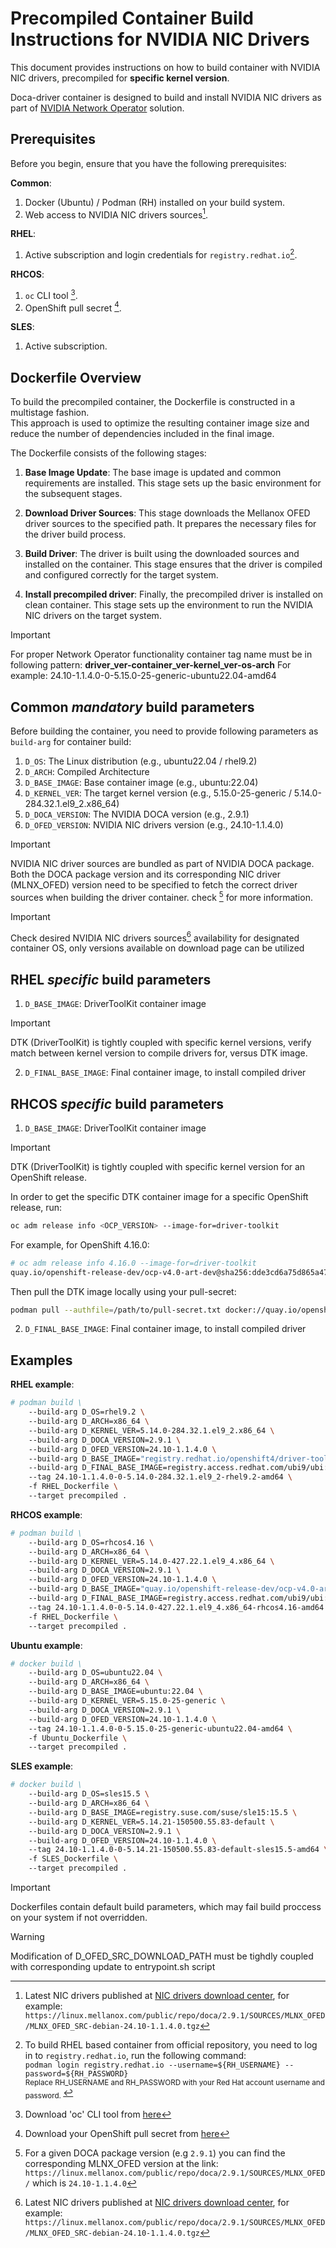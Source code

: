 # Precompiled Container Build Instructions for NVIDIA NIC Drivers

This document provides instructions on how to build container with NVIDIA NIC drivers, precompiled for **specific kernel version**.

Doca-driver container is designed to build and install NVIDIA NIC drivers as part of [NVIDIA Network Operator](https://github.com/Mellanox/network-operator?tab=readme-ov-file#nvidia-network-operator) solution.


## Prerequisites

Before you begin, ensure that you have the following prerequisites:

**Common**:
1. Docker (Ubuntu) / Podman (RH) installed on your build system.
2. Web access to NVIDIA NIC drivers sources[^1].


**RHEL**:
1. Active subscription and login credentials for `registry.redhat.io`[^2].

**RHCOS**:
1. `oc` CLI tool [^3].
2. OpenShift pull secret [^4].

**SLES**:
1. Active subscription.

## Dockerfile Overview

To build the precompiled container, the Dockerfile is constructed in a multistage fashion.  
This approach is used to optimize the resulting container image size and reduce the number of dependencies included in the final image.  

The Dockerfile consists of the following stages:

1. **Base Image Update**: The base image is updated and common requirements are installed. This stage sets up the basic environment for the subsequent stages.

2. **Download Driver Sources**: This stage downloads the Mellanox OFED driver sources to the specified path. It prepares the necessary files for the driver build process.

3. **Build Driver**: The driver is built using the downloaded sources and installed on the container. This stage ensures that the driver is compiled and configured correctly for the target system.

4. **Install precompiled driver**: Finally, the precompiled driver is installed on clean container. This stage sets up the environment to run the NVIDIA NIC drivers on the target system.

>[!IMPORTANT]
>For proper Network Operator functionality container tag name must be in following pattern:
>**driver_ver-container_ver-kernel_ver-os-arch**
>For example: 24.10-1.1.4.0-0-5.15.0-25-generic-ubuntu22.04-amd64

## Common _mandatory_ build parameters
Before building the container, you need to provide following parameters as `build-arg` for container build:
1. `D_OS`: The Linux distribution (e.g., ubuntu22.04 / rhel9.2)
2. `D_ARCH`: Compiled Architecture
3. `D_BASE_IMAGE`: Base container image (e.g., ubuntu:22.04)
4. `D_KERNEL_VER`: The target kernel version (e.g., 5.15.0-25-generic / 5.14.0-284.32.1.el9_2.x86_64)
5. `D_DOCA_VERSION`: The NVIDIA DOCA version (e.g., 2.9.1)
6. `D_OFED_VERSION`: NVIDIA NIC drivers version (e.g., 24.10-1.1.4.0)

>[!IMPORTANT]
> NVIDIA NIC driver sources are bundled as part of NVIDIA DOCA package. Both the DOCA package version and its corresponding NIC driver (MLNX_OFED)
> version need to be specified to fetch the correct driver sources when building the driver container. check [^5] for more information.

>[!IMPORTANT]
> Check desired NVIDIA NIC drivers sources[^1] availability for designated container OS, only versions available on download page can be utilized  

## RHEL _specific_ build parameters
1. `D_BASE_IMAGE`: DriverToolKit container image
>[!IMPORTANT]
>DTK (DriverToolKit) is tightly coupled with specific kernel versions, verify match between kernel version to compile drivers for, versus DTK image.

2. `D_FINAL_BASE_IMAGE`: Final container image, to install compiled driver

## RHCOS _specific_ build parameters
1. `D_BASE_IMAGE`: DriverToolKit container image
>[!IMPORTANT]
>DTK (DriverToolKit) is tightly coupled with specific kernel version for an OpenShift release.

In order to get the specific DTK container image for a specific OpenShift release, run:
```bash
oc adm release info <OCP_VERSION> --image-for=driver-toolkit
```

For example, for OpenShift 4.16.0:
```bash
# oc adm release info 4.16.0 --image-for=driver-toolkit
quay.io/openshift-release-dev/ocp-v4.0-art-dev@sha256:dde3cd6a75d865a476aa7e1cab6fa8d97742401e87e0d514f3042c3a881e301f
```

Then pull the DTK image locally using your pull-secret:
```bash
podman pull --authfile=/path/to/pull-secret.txt docker://quay.io/openshift-release-dev/ocp-v4.0-art-dev@sha256:dde3cd6a75d865a476aa7e1cab6fa8d97742401e87e0d514f3042c3a881e301f
```

2. `D_FINAL_BASE_IMAGE`: Final container image, to install compiled driver

## Examples

**RHEL example**:
```bash
# podman build \  
    --build-arg D_OS=rhel9.2 \  
    --build-arg D_ARCH=x86_64 \  
    --build-arg D_KERNEL_VER=5.14.0-284.32.1.el9_2.x86_64 \ 
    --build-arg D_DOCA_VERSION=2.9.1 \ 
    --build-arg D_OFED_VERSION=24.10-1.1.4.0 \ 
    --build-arg D_BASE_IMAGE="registry.redhat.io/openshift4/driver-toolkit-rhel9:v4.13.0-202309112001.p0.gd719bdc.assembly.stream" \  
    --build-arg D_FINAL_BASE_IMAGE=registry.access.redhat.com/ubi9/ubi:latest \  
    --tag 24.10-1.1.4.0-0-5.14.0-284.32.1.el9_2-rhel9.2-amd64 \  
    -f RHEL_Dockerfile \  
    --target precompiled .
```

**RHCOS example**:
```bash
# podman build \
    --build-arg D_OS=rhcos4.16 \ 
    --build-arg D_ARCH=x86_64 \ 
    --build-arg D_KERNEL_VER=5.14.0-427.22.1.el9_4.x86_64 \ 
    --build-arg D_DOCA_VERSION=2.9.1 \ 
    --build-arg D_OFED_VERSION=24.10-1.1.4.0 \ 
    --build-arg D_BASE_IMAGE="quay.io/openshift-release-dev/ocp-v4.0-art-dev@sha256:dde3cd6a75d865a476aa7e1cab6fa8d97742401e87e0d514f3042c3a881e301f" \ 
    --build-arg D_FINAL_BASE_IMAGE=registry.access.redhat.com/ubi9/ubi:9.4 \ 
    --tag 24.10-1.1.4.0-0-5.14.0-427.22.1.el9_4.x86_64-rhcos4.16-amd64 \ 
    -f RHEL_Dockerfile \ 
    --target precompiled .
```

**Ubuntu example**:
```bash
# docker build \  
    --build-arg D_OS=ubuntu22.04 \  
    --build-arg D_ARCH=x86_64 \  
    --build-arg D_BASE_IMAGE=ubuntu:22.04 \  
    --build-arg D_KERNEL_VER=5.15.0-25-generic \  
    --build-arg D_DOCA_VERSION=2.9.1 \ 
    --build-arg D_OFED_VERSION=24.10-1.1.4.0 \ 
    --tag 24.10-1.1.4.0-0-5.15.0-25-generic-ubuntu22.04-amd64 \  
    -f Ubuntu_Dockerfile \  
    --target precompiled .
```

**SLES example**:
```bash
# docker build \
    --build-arg D_OS=sles15.5 \ 
    --build-arg D_ARCH=x86_64 \ 
    --build-arg D_BASE_IMAGE=registry.suse.com/suse/sle15:15.5 \ 
    --build-arg D_KERNEL_VER=5.14.21-150500.55.83-default \ 
    --build-arg D_DOCA_VERSION=2.9.1 \ 
    --build-arg D_OFED_VERSION=24.10-1.1.4.0 \ 
    --tag 24.10-1.1.4.0-0-5.14.21-150500.55.83-default-sles15.5-amd64 \ 
    -f SLES_Dockerfile \ 
    --target precompiled .
```

>[!IMPORTANT]
>Dockerfiles contain default build parameters, which may fail build proccess on your system if not overridden.

>[!WARNING]
>Modification of D_OFED_SRC_DOWNLOAD_PATH must be tighdly coupled with corresponding update to entrypoint.sh script

[^1]: Latest NIC drivers published at [NIC drivers download center](https://network.nvidia.com/products/infiniband-drivers/linux/mlnx_ofed/), for example:  
  `https://linux.mellanox.com/public/repo/doca/2.9.1/SOURCES/MLNX_OFED/MLNX_OFED_SRC-debian-24.10-1.1.4.0.tgz`

[^2]: To build RHEL based container from official repository, you need to log in to `registry.redhat.io`, run the following command:  
`podman login registry.redhat.io --username=${RH_USERNAME} --password=${RH_PASSWORD}`  
<sub> Replace RH_USERNAME and RH_PASSWORD with your Red Hat account username and password. </sub>

[^3]: Download 'oc' CLI tool from [here](https://docs.openshift.com/container-platform/latest/cli_reference/openshift_cli/getting-started-cli.html)

[^4]: Download your OpenShift pull secret from [here](https://console.redhat.com/openshift/install/pull-secret)

[^5]: For a given DOCA package version (e.g `2.9.1`) you can find the corresponding MLNX_OFED version at the link:
    `https://linux.mellanox.com/public/repo/doca/2.9.1/SOURCES/MLNX_OFED/` which is `24.10-1.1.4.0`
